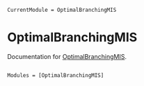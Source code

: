 ```@meta
CurrentModule = OptimalBranchingMIS
```

# OptimalBranchingMIS

Documentation for [OptimalBranchingMIS](https://github.com/ArrogantGao/OptimalBranchingMIS.jl).

```@index
```

```@autodocs
Modules = [OptimalBranchingMIS]
```
